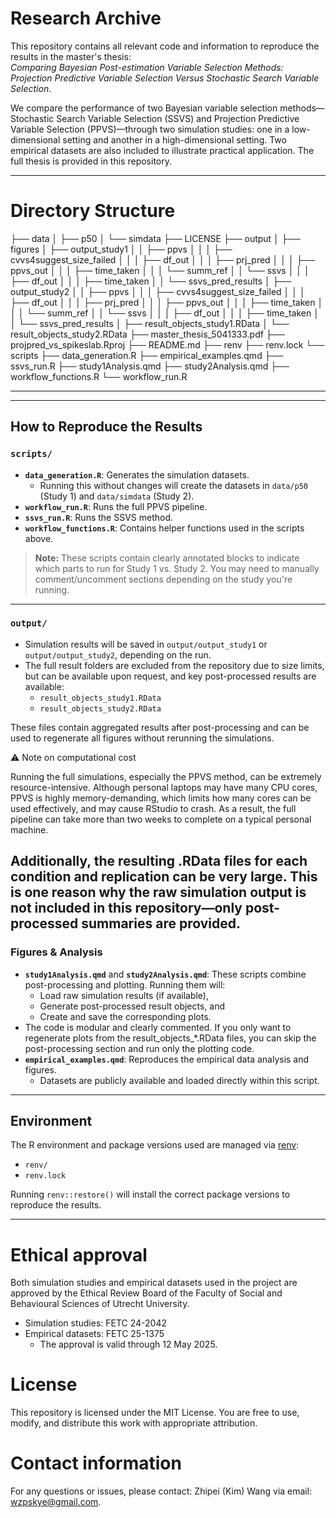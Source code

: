 # Research Archive

This repository contains all relevant code and information to reproduce the results in the master's thesis:  
_Comparing Bayesian Post-estimation Variable Selection Methods: Projection Predictive Variable Selection Versus Stochastic Search Variable Selection_.

We compare the performance of two Bayesian variable selection methods—Stochastic Search Variable Selection (SSVS) and Projection Predictive Variable Selection (PPVS)—through two simulation studies: one in a low-dimensional setting and another in a high-dimensional setting. Two empirical datasets are also included to illustrate practical application. The full thesis is provided in this repository.

---
# Directory Structure

├── data
│   ├── p50
│   └── simdata
├── LICENSE
├── output
│   ├── figures
│   ├── output_study1
│   │   ├── ppvs
│   │   │   ├── cvvs4suggest_size_failed
│   │   │   ├── df_out
│   │   │   ├── prj_pred
│   │   │   ├── ppvs_out
│   │   │   ├── time_taken
│   │   │   └── summ_ref
│   │   └── ssvs
│   │   │   ├── df_out
│   │   │   ├── time_taken
│   │       └── ssvs_pred_results
│   ├── output_study2
│   │   ├── ppvs
│   │   │   ├── cvvs4suggest_size_failed
│   │   │   ├── df_out
│   │   │   ├── prj_pred
│   │   │   ├── ppvs_out
│   │   │   ├── time_taken
│   │   │   └── summ_ref
│   │   └── ssvs
│   │   │   ├── df_out
│   │   │   ├── time_taken
│   │       └── ssvs_pred_results
│   ├── result_objects_study1.RData
│   └── result_objects_study2.RData
├── master_thesis_5041333.pdf
├── projpred_vs_spikeslab.Rproj
├── README.md
├── renv
├── renv.lock
└── scripts
    ├── data_generation.R
    ├── empirical_examples.qmd
    ├── ssvs_run.R
    ├── study1Analysis.qmd
    ├── study2Analysis.qmd
    ├── workflow_functions.R
    └── workflow_run.R

---

---

## How to Reproduce the Results

### `scripts/`
- **`data_generation.R`**: Generates the simulation datasets.  
  - Running this without changes will create the datasets in `data/p50` (Study 1) and `data/simdata` (Study 2).
- **`workflow_run.R`**: Runs the full PPVS pipeline.
- **`ssvs_run.R`**: Runs the SSVS method.
- **`workflow_functions.R`**: Contains helper functions used in the scripts above.

> **Note:** These scripts contain clearly annotated blocks to indicate which parts to run for Study 1 vs. Study 2. You may need to manually comment/uncomment sections depending on the study you're running.

---

### `output/`
- Simulation results will be saved in `output/output_study1` or `output/output_study2`, depending on the run.
- The full result folders are excluded from the repository due to size limits, but can be available upon request, and key post-processed results are available:
  - `result_objects_study1.RData`
  - `result_objects_study2.RData`

These files contain aggregated results after post-processing and can be used to regenerate all figures without rerunning the simulations.

⚠️ Note on computational cost

Running the full simulations, especially the PPVS method, can be extremely resource-intensive. Although personal laptops may have many CPU cores, PPVS is highly memory-demanding, which limits how many cores can be used effectively, and may cause RStudio to crash. As a result, the full pipeline can take more than two weeks to complete on a typical personal machine.

Additionally, the resulting .RData files for each condition and replication can be very large. This is one reason why the raw simulation output is not included in this repository—only post-processed summaries are provided.
---

### Figures & Analysis
- **`study1Analysis.qmd`** and **`study2Analysis.qmd`**: These scripts combine post-processing and plotting. Running them will:
  - Load raw simulation results (if available),
  - Generate post-processed result objects, and
  - Create and save the corresponding plots.
- The code is modular and clearly commented. If you only want to regenerate plots from the result_objects_*.RData files, you can skip the post-processing section and run only the plotting code.
- **`empirical_examples.qmd`**: Reproduces the empirical data analysis and figures.
  - Datasets are publicly available and loaded directly within this script.

---

## Environment

The R environment and package versions used are managed via [renv](https://rstudio.github.io/renv/):
- `renv/`
- `renv.lock`

Running `renv::restore()` will install the correct package versions to reproduce the results.

---

# Ethical approval
Both simulation studies and empirical datasets used in the project are approved by the Ethical Review Board of the Faculty of Social and Behavioural Sciences of Utrecht University.
- Simulation studies: FETC 24-2042 
- Empirical datasets: FETC 25-1375 
    - The approval is valid through 12 May 2025.
    
# License
This repository is licensed under the MIT License.
You are free to use, modify, and distribute this work with appropriate attribution.

# Contact information
For any questions or issues, please contact: Zhipei (Kim) Wang via email: wzpskye@gmail.com.
